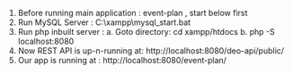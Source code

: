 1. Before running main application : event-plan , start below first
2. Run MySQL Server : C:\xampp\mysql_start.bat
3. Run php inbuilt server : 
    a. Goto directory: cd xampp/htdocs
    b. php -S localhost:8080
4. Now REST API is up-n-running at:  http://localhost:8080/deo-api/public/
5. Our app is  running at : http://localhost:8080/event-plan/